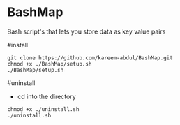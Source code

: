 # BashMap
Bash script's that lets you store data as key value pairs

#install
```
git clone https://github.com/kareem-abdul/BashMap.git
chmod +x ./BashMap/setup.sh
./BashMap/setup.sh
```

#uninstall
- cd into the directory
```
chmod +x ./uninstall.sh
./uninstall.sh
```

